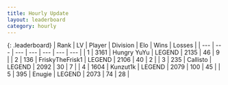 ```yaml
---
title: Hourly Update
layout: leaderboard
category: hourly
---
```


{: .leaderboard}
| Rank | LV | Player | Division | Elo | Wins | Losses |
| --- | --- | --- | --- | --- | --- | --- |
| <span data-change="0">1</span> | 3161 | <span title="ID: 164871">Hungry YuYu</span> | LEGEND | <span data-change="0">2135</span> | <span data-change="0">46</span> | <span data-change="0">9</span> |
| <span data-change="0">2</span> | 136 | <span title="ID: 196788">FriskyTheFrisk1</span> | LEGEND | <span data-change="0">2106</span> | <span data-change="0">40</span> | <span data-change="0">2</span> |
| <span data-change="0">3</span> | 235 | <span title="ID: 619928">Callisto</span> | LEGEND | <span data-change="0">2092</span> | <span data-change="0">30</span> | <span data-change="0">7</span> |
| <span data-change="0">4</span> | 1604 | <span title="ID: 392407">Kunzut1k</span> | LEGEND | <span data-change="0">2079</span> | <span data-change="0">100</span> | <span data-change="0">45</span> |
| <span data-change="2">5</span> | 395 | <span title="ID: 623502">Enugie</span> | LEGEND | <span data-change="8">2073</span> | <span data-change="1">74</span> | <span data-change="0">28</span> |